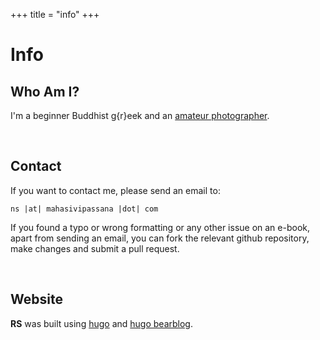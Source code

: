 +++
title = "info"
+++

# Info

## Who Am I?

I'm a beginner Buddhist g{r}eek and an [amateur photographer](https://vlzetko.com).

&nbsp;
## Contact

If you want to contact me, please send an email to: 

``ns |at| mahasivipassana |dot| com`` 


If you found a typo or wrong formatting or any other issue on an e-book, apart from sending an email, you can fork the relevant github repository, make changes and submit a pull request.

&nbsp;
## Website

**RS** was built using [hugo](https://gohugo.io/) and  [hugo bearblog](https://github.com/janraasch/hugo-bearblog).

